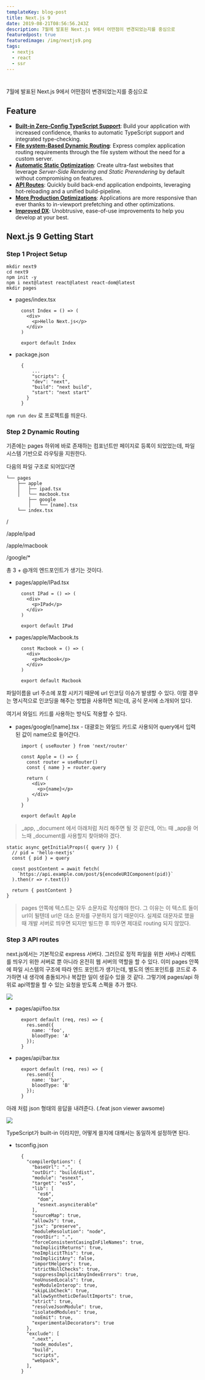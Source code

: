 ```yaml
---
templateKey: blog-post
title: Next.js 9
date: 2019-08-21T08:56:56.243Z
description: 7월에 발표된 Next.js 9에서 어떤점이 변경되었는지를 중심으로
featuredpost: true
featuredimage: /img/nextjs9.png
tags:
  - nextjs
  - react
  - ssr
---
```

#

7월에 발표된 Next.js 9에서 어떤점이 변경되었는지를 중심으로

## Feature

- **[Built-in Zero-Config TypeScript Support](https://nextjs.org/blog/next-9#built-in-zero-config-typescript-support)**: Build your application with increased confidence, thanks to automatic TypeScript support and integrated type-checking.
- **[File system-Based Dynamic Routing](https://nextjs.org/blog/next-9#dynamic-route-segments)**: Express complex application routing requirements through the file system without the need for a custom server.
- **[Automatic Static Optimization](https://nextjs.org/blog/next-9#automatic-static-optimization)**: Create ultra-fast websites that leverage *Server-Side Rendering and Static Prerendering* by default without compromising on features.
- **[API Routes](https://nextjs.org/blog/next-9#api-routes)**: Quickly build back-end application endpoints, leveraging hot-reloading and a unified build-pipeline.
- **[More Production Optimizations](https://nextjs.org/blog/next-9#production-optimizations)**: Applications are more responsive than ever thanks to in-viewport prefetching and other optimizations.
- **[Improved DX](https://nextjs.org/blog/next-9#developer-experience-improvements)**: Unobtrusive, ease-of-use improvements to help you develop at your best.

## Next.js 9 Getting Start

### Step 1  Project Setup

    mkdir next9
    cd next9
    npm init -y
    npm i next@latest react@latest react-dom@latest
    mkdir pages

- pages/index.tsx

        const Index = () => (
          <div>
            <p>Hello Next.js</p>
          </div>
        )
        
        export default Index

- package.json

        {
        	...
        	"scripts": {
            "dev": "next",
            "build": "next build",
            "start": "next start"
          }
        }

`npm run dev` 로 프로젝트를 띄운다.

### Step 2  Dynamic Routing

기존에는 pages 하위에 바로 존재하는 컴포넌트만 페이지로 등록이 되었었는데, 파일 시스템 기반으로 라우팅을 지원한다.

다음의 파일 구조로 되어있다면

    └── pages
        ├── apple
        │   ├── ipad.tsx
        │   └── macbook.tsx
    		├── google
    		│   └── [name].tsx
        └── index.tsx

/

/apple/ipad

/apple/macbook

/google/*

총 3 + @개의 엔드포인트가 생기는 것이다.

- pages/apple/IPad.tsx

        const IPad = () => (
          <div>
            <p>IPad</p>
          </div>
        )
        
        export default IPad

- pages/apple/Macbook.ts

        const Macbook = () => (
          <div>
            <p>Macbook</p>
          </div>
        )
        
        export default Macbook

파일이름을 url 주소에 포함 시키기 때문에 url 인코딩 이슈가 발생할 수 있다. 이럴 경우는 명시적으로 인코딩을 해주는 방법을 사용하면 되는데, 공식 문서에 소개되어 있다.

여기서 와일드 카드를 사용하는 방식도 적용할 수 있다.

- pages/google/[name].tsx     -    대괄호는 와일드 카드로 사용되어 query에서 입력된 값이 name으로 들어간다.

        import { useRouter } from 'next/router'
        
        const Apple = () => {
          const router = useRouter()
          const { name } = router.query
        
          return (
            <div>
              <p>{name}</p>
            </div>
          )
        }
          
        export default Apple

> _app, _document 에서 아래처럼 처리 해주면 될 것 같은데, 어느 때 _app을 어느때 _document를 사용할지 찾아봐야 겠다.

    static async getInitialProps({ query }) {
      // pid = 'hello-nextjs'
      const { pid } = query
    
      const postContent = await fetch(
        `https://api.example.com/post/${encodeURIComponent(pid)}`
      ).then(r => r.text())
    
      return { postContent }
    }

> pages 안쪽에 텍스트는 모두 소문자로 작성해야 한다. 그 이유는 이 텍스트 들이 url이 될텐데 url은 대소 문자를 구분하지 않기 때문이다. 실제로 대문자로 했을 때 개발 서버로 띄우면 되지만 빌드한 후 띄우면 제대로 routing 되지 않았다.

### Step 3  API routes

next.js에서는 기본적으로 express 서버다. 그러므로 정적 파일을 위한 서버나 리액트를 띄우기 위한 서버로 뿐 아니라 온전히 웹 서버의 역할을 할 수 있다. 이미 pages 안쪽에 파일 시스템의 구조에 따라 엔드 포인트가 생기는데, 별도의 엔드포인트를 코드로 추가하면 내 생각에 충돌되거나 복잡한 일이 생길수 있을 것 같다. 그렇기에 pages/api 하위로 api역할을 할 수 있는 요청을 받도록 스펙을 추가 했다.

![](_2019-08-20__1-0d64d39c-1c3b-408b-b624-048315308bb0.22.58.png)

- pages/api/foo.tsx

        export default (req, res) => {
          res.send({
            name: 'foo',
            bloodType: 'A'
          });
        }

- pages/api/bar.tsx

        export default (req, res) => {
          res.send({
            name: 'bar',
            bloodType: 'B'
          });
        }

아래 처럼 json 형태의 응답을 내려준다. (.feat json viewer awsome)

![](_2019-08-20__1-15583106-779f-4497-93a4-848ca4d202cb.24.17.png)

TypeScript가 built-in 이라지만, 어떻게 쓸지에 대해서는 동일하게 설정하면 된다.

- tsconfig.json

        {
          "compilerOptions": {
            "baseUrl": ".",
            "outDir": "build/dist",
            "module": "esnext",
            "target": "es5",
            "lib": [
              "es6",
              "dom",
              "esnext.asynciterable"
            ],
            "sourceMap": true,
            "allowJs": true,
            "jsx": "preserve",
            "moduleResolution": "node",
            "rootDir": ".",
            "forceConsistentCasingInFileNames": true,
            "noImplicitReturns": true,
            "noImplicitThis": true,
            "noImplicitAny": false,
            "importHelpers": true,
            "strictNullChecks": true,
            "suppressImplicitAnyIndexErrors": true,
            "noUnusedLocals": true,
            "esModuleInterop": true,
            "skipLibCheck": true,
            "allowSyntheticDefaultImports": true,
            "strict": true,
            "resolveJsonModule": true,
            "isolatedModules": true,
            "noEmit": true,
            "experimentalDecorators": true
          },
          "exclude": [
            ".next",
            "node_modules",
            "build",
            "scripts",
            "webpack",
          ],
        }